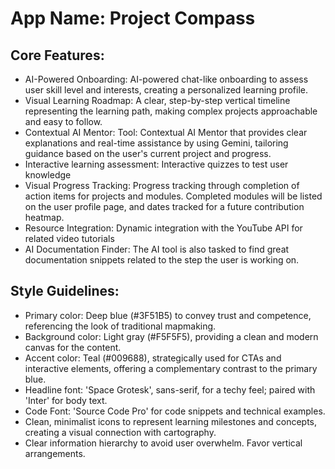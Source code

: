 # **App Name**: Project Compass

## Core Features:

- AI-Powered Onboarding: AI-powered chat-like onboarding to assess user skill level and interests, creating a personalized learning profile.
- Visual Learning Roadmap: A clear, step-by-step vertical timeline representing the learning path, making complex projects approachable and easy to follow.
- Contextual AI Mentor: Tool: Contextual AI Mentor that provides clear explanations and real-time assistance by using Gemini, tailoring guidance based on the user's current project and progress.
- Interactive learning assessment: Interactive quizzes to test user knowledge
- Visual Progress Tracking: Progress tracking through completion of action items for projects and modules. Completed modules will be listed on the user profile page, and dates tracked for a future contribution heatmap.
- Resource Integration: Dynamic integration with the YouTube API for related video tutorials
- AI Documentation Finder: The AI tool is also tasked to find great documentation snippets related to the step the user is working on.

## Style Guidelines:

- Primary color: Deep blue (#3F51B5) to convey trust and competence, referencing the look of traditional mapmaking.
- Background color: Light gray (#F5F5F5), providing a clean and modern canvas for the content.
- Accent color: Teal (#009688), strategically used for CTAs and interactive elements, offering a complementary contrast to the primary blue.
- Headline font: 'Space Grotesk', sans-serif, for a techy feel; paired with 'Inter' for body text.
- Code Font: 'Source Code Pro' for code snippets and technical examples.
- Clean, minimalist icons to represent learning milestones and concepts, creating a visual connection with cartography.
- Clear information hierarchy to avoid user overwhelm. Favor vertical arrangements.